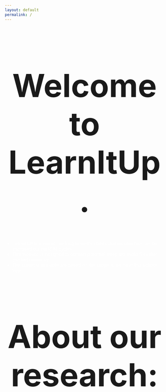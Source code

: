 ```yaml
---
layout: default
permalink: /
---
```

<style>
  h1 {
    text-align: center;
    font-size: 100px;
  }
  ul {
    color: #ffffff;
  }
</style>
<div class="home">

  <b><h1 class="page-heading">Welcome to LearnItUp.</h1></b>
  <ul>
  <li>LearnItUP is a project looking to verify claims that recollection can be improved during REM cycles.</li>
  <li>This website is designed to contain potential sleep aid audio files that can help memory.</li>
  <li>The subjects avaliable are based on the subjects we have this school year.</li>
</ul>
<h1 class="page-heading">About our research:</h1>
